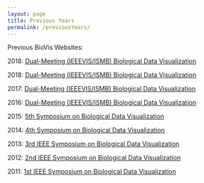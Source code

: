 ```yaml
---
layout: page
title: Previous Years
permalink: /previousYears/
---
```

Previous BioVis Websites:

2018: [Dual-Meeting (IEEEVIS/ISMB) Biological Data Visualization](http://biovis.net/2018)

2018: [Dual-Meeting (IEEEVIS/ISMB) Biological Data Visualization](http://biovis.net/2018)

2017: [Dual-Meeting (IEEEVIS/ISMB) Biological Data Visualization](http://biovis.net/2017)

2016: [Dual-Meeting (IEEEVIS/ISMB) Biological Data Visualization](http://biovis.net/2016)

2015: [5th Symposium on Biological Data Visualization](http://biovis.github.io/year/2015/news.html)

2014: [4th Symposium on Biological Data Visualization](http://biovis.github.io/year/2014/about.html)

2013: [3rd IEEE Symposium on Biological Data Visualization](http://biovis.github.io/year/2013/about.html)

2012: [2nd IEEE Symposium on Biological Data Visualization](http://biovis.github.io/year/2012/about.html)

2011: [1st IEEE Symposium on Biological Data Visualization](http://biovis.github.io/2011/index.html)
